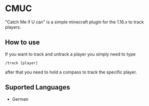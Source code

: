 # CMUC

"Catch Me if U can" is a simple minecraft plugin for the 1.16.x to track players.

## How to use

If you want to track and untrack a player you simply need to type
```
/track [player]
```
after that you need to hold a compass to track the specific player.

## Suported Languages

- German
